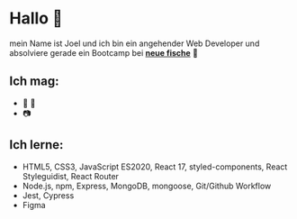 # Hallo  :wave:
mein Name ist Joel und ich bin ein angehender Web Developer und absolviere gerade ein Bootcamp bei **[neue fische](https://https://www.neuefischecom)** :tropical_fish:

## Ich mag:
- :guitar: :microphone:
- :camera: 




## Ich lerne:
- HTML5, CSS3, JavaScript ES2020, React 17, styled-components, React Styleguidist, React Router
- Node.js, npm, Express, MongoDB, mongoose, Git/Github Workflow
- Jest, Cypress
- Figma


<!---
- Hey, mein  
- 👀 I’m interested in ...
- 🌱 I’m currently learning ...
- 💞️ I’m looking to collaborate on ...
- 📫 How to reach me ...


Joeynow1101/Joeynow1101 is a ✨ special ✨ repository because its `README.md` (this file) appears on your GitHub profile.
You can click the Preview link to take a look at your changes.
--->

